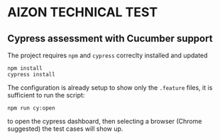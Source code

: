 # AIZON TECHNICAL TEST
## Cypress assessment with Cucumber support


The project requires `npm` and `cypress` correclty installed and updated

```
npm install
cypress install
```

The configuration is already setup to show only the `.feature` files, it is sufficient to run the script:

```
npm run cy:open
```

to open the cypress dashboard, then selecting a browser (Chrome suggested) the test cases will show up.
